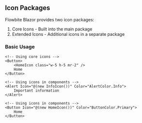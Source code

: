 <doc title="Using Icons" desc="Working with Flowbite Blazor icons">

## Icon Packages

Flowbite Blazor provides two icon packages:

1. Core Icons - Built into the main package
2. Extended Icons - Additional icons in a separate package

### Basic Usage

```razor
<!-- Using core icons -->
<Button>
    <HomeIcon class="w-5 h-5 mr-2" />
    Home
</Button>

<!-- Using icons in components -->
<Alert Icon="@(new InfoIcon())" Color="AlertColor.Info">
    Important information
</Alert>

<!-- Using icons in components -->
<Button Icon="@(new HomeIcon())" Color="ButtonColor.Primary">
    Home
</Button>
```

</doc>
